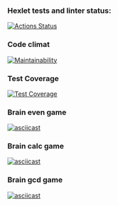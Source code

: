 ### Hexlet tests and linter status:
[![Actions Status](https://github.com/MaksymM92/frontend-project-lvl1/workflows/hexlet-check/badge.svg)](https://github.com/MaksymM92/frontend-project-lvl1/actions)
### Code climat
[![Maintainability](https://api.codeclimate.com/v1/badges/a99a88d28ad37a79dbf6/maintainability)](https://codeclimate.com/github/codeclimate/codeclimate/maintainability)
### Test Coverage
[![Test Coverage](https://api.codeclimate.com/v1/badges/dfc50c2d88cd46d069c1/test_coverage)](https://codeclimate.com/github/hexlet-boilerplates/nodejs-package/test_coverage)
### Brain even game
[![asciicast](https://asciinema.org/a/FHfVghQXM7oFBZwlwUAgaLqCQ.svg)](https://asciinema.org/a/FHfVghQXM7oFBZwlwUAgaLqCQ)
### Brain calc game
[![asciicast](https://asciinema.org/a/XG4RWcth2tke2H5mH309eWjmC.svg)](https://asciinema.org/a/XG4RWcth2tke2H5mH309eWjmC)
### Brain gcd game
[![asciicast](https://asciinema.org/a/PQ2zdHv5zEOaTX9l5nDqkl1PV.svg)](https://asciinema.org/a/PQ2zdHv5zEOaTX9l5nDqkl1PV)
